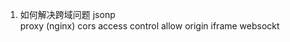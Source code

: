 1. 如何解决跨域问题
    jsonp   
    proxy (nginx)
    cors access control allow origin 
    iframe 
    websockt
    
